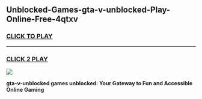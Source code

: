 
## Unblocked-Games-gta-v-unblocked-Play-Online-Free-4qtxv
<h3>
<a href="https://premium76.site?title=gta-v-unblocked&ref=26A">CLICK TO PLAY</a></h3>
<hr>

<h3>
<a href="https://premium76.site?title=gta-v-unblocked&ref=26A">CLICK 2 PLAY</a>
  
</h3>

<a href="https://premium76.site?title=gta-v-unblocked&ref=26A"><img src="https://clearcache.store/games.png"></a>


**gta-v-unblocked games unblocked: Your Gateway to Fun and Accessible Online Gaming**
